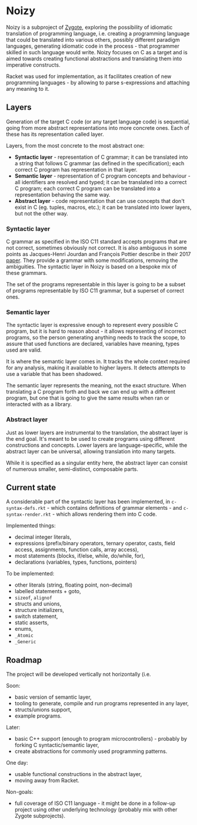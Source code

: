 # Noizy

Noizy is a subproject of [Zygote](../README.md), exploring the possibility of idiomatic translation of programming language, i.e. creating a programming language that could be translated into various others, possibly different paradigm languages, generating idiomatic code in the process - that programmer skilled in such language would write. Noizy focuses on C as a target and is aimed towards creating functional abstractions and translating them into imperative constructs.

Racket was used for implementation, as it facilitates creation of new programming languages - by allowing to parse s-expressions and attaching any meaning to it.

## Layers

Generation of the target C code (or any target language code) is sequential, going from more abstract representations into more concrete ones. Each of these has its representation called layer.

Layers, from the most concrete to the most abstract one:
* **Syntactic layer** - representation of C grammar; it can be translated into a string that follows C grammar (as defined in the specification); each correct C program has representation in that layer.
* **Semantic layer** - representation of C program concepts and behaviour - all identifiers are resolved and typed; it can be translated into a correct C program; each correct C program can be translated into a representation behaving the same way.
* **Abstract layer** - code representation that can use concepts that don't exist in C (eg. tuples, macros, etc.); it can be translated into lower layers, but not the other way.

### Syntactic layer

C grammar as specified in the ISO C11 standard accepts programs that are not correct, sometimes obviously not correct. It is also ambiguous in some points as Jacques-Henri Jourdan and François Pottier describe in their 2017 [paper](http://gallium.inria.fr/~fpottier/publis/jourdan-fpottier-2016.pdf). They provide a grammar with some modifications, removing the ambiguities. The syntactic layer in Noizy is based on a bespoke mix of these grammars.

The set of the programs representable in this layer is going to be a subset of programs representable by ISO C11 grammar, but a superset of correct ones. 

### Semantic layer

The syntactic layer is expressive enough to represent every possible C program, but it is hard to reason about - it allows representing of incorrect programs, so the person generating anything needs to track the scope, to assure that used functions are declared, variables have meaning, types used are valid.

It is where the semantic layer comes in. It tracks the whole context required for any analysis, making it available to higher layers. It detects attempts to use a variable that has been shadowed.

The semantic layer represents the meaning, not the exact structure. When translating a C program forth and back we can end up with a different program, but one that is going to give the same results when ran or interacted with as a library.

### Abstract layer

Just as lower layers are instrumental to the translation, the abstract layer is the end goal. It's meant to be used to create programs using different constructions and concepts. Lower layers are language-specific, while the abstract layer can be universal, allowing translation into many targets.

While it is specified as a singular entity here, the abstract layer can consist of numerous smaller, semi-distinct, composable parts.

## Current state

A considerable part of the syntactic layer has been implemented, in `c-syntax-defs.rkt` - which contains definitions of grammar elements - and `c-syntax-render.rkt` - which allows rendering them into C code.

Implemented things:
* decimal integer literals,
* expressions (prefix/binary operators, ternary operator, casts, field access, assignments, function calls, array access),
* most statements (blocks, if/else, while, do/while,  for),
* declarations (variables, types, functions, pointers)

To be implemented:
* other literals (string, floating point, non-decimal)
* labelled statements + goto,
* `sizeof`, `alignof`
* structs and unions,
* structure initializers,
* switch statement,
* static asserts,
* enums,
* `_Atomic`
* `_Generic`

## Roadmap

The project will be developed vertically not horizontally (i.e. 

Soon:
* basic version of semantic layer,
* tooling to generate, compile and run programs represented in any layer,
* structs/unions support,
* example programs.

Later:
* basic C++ support (enough to program microcontrollers) - probably by forking C syntactic/semantic layer,
* create abstractions for commonly used programming patterns.

One day:
* usable functional constructions in the abstract layer,
* moving away from Racket.

Non-goals:
* full coverage of ISO C11 language - it might be done in a follow-up project using other underlying technology (probably mix with other Zygote subprojects).
